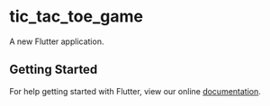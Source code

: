 # tic_tac_toe_game

A new Flutter application.

## Getting Started

For help getting started with Flutter, view our online
[documentation](https://flutter.io/).
